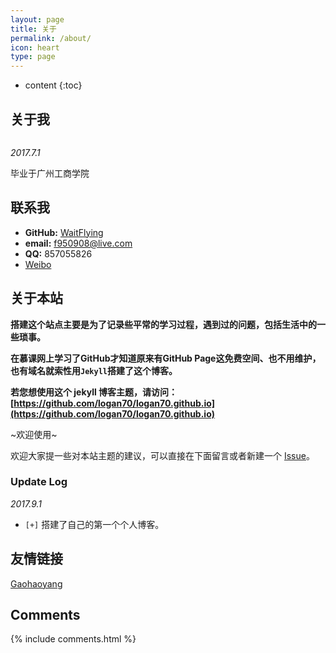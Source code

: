 ```yaml
---
layout: page
title: 关于
permalink: /about/
icon: heart
type: page
---
```


* content
{:toc}

## 关于我

<iframe src="https://githubbadge.appspot.com/gaohaoyang?s=1" style="border: 0;height: 0px;width: 200px;overflow: hidden;" frameBorder="0"></iframe>


*2017.7.1*

毕业于广州工商学院

## 联系我

* **GitHub:**   [WaitFlying](https://github.com/WaitFlying)
* **email:** f950908@live.com
* **QQ:**  857055826
* [Weibo](http://weibo.com/)

## 关于本站

   **搭建这个站点主要是为了记录些平常的学习过程，遇到过的问题，包括生活中的一些琐事。**

**在慕课网上学习了GitHub才知道原来有GitHub Page这免费空间、也不用维护，也有域名就索性用`Jekyll`搭建了这个博客。**


**若您想使用这个 jekyll 博客主题，请访问：[https://github.com/logan70/logan70.github.io](https://github.com/logan70/logan70.github.io)**

~欢迎使用~

欢迎大家提一些对本站主题的建议，可以直接在下面留言或者新建一个 [Issue](https://github.com/logan70/logan70.github.io/issues)。

### Update Log

*2017.9.1*

* `[+]` 搭建了自己的第一个个人博客。

## 友情链接

[Gaohaoyang](https://github.com/Gaohaoyang)

## Comments

{% include comments.html %}
